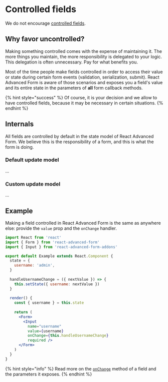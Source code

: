 # Controlled fields

We do not encourage [controlled fields](https://reactjs.org/docs/forms.html#controlled-components).

## Why favor uncontrolled?

Making something controlled comes with the expense of maintaining it. The more things you maintain, the more responsibility is delegated to your logic. This delegation is often unnecessary. Pay for what benefits you.

Most of the time people make fields controlled in order to access their value or state during certain form events \(validation, serialization, submit\). React Advanced Form is aware of those scenarios and exposes you a field's value and its entire state in the parameters of **all** form callback methods.

{% hint style="success" %}
Of course, it is your decision and we allow to have controlled fields, because it may be necessary in certain situations.
{% endhint %}

## Internals

All fields are controlled by default in the state model of React Advanced Form. We believe this is the responsibility of a form, and this is what the form is doing.

### Default update model

...

### Custom update model

...

## Example

Making a field controlled in React Advanced Form is the same as anywhere else: provide the `value` prop and the `onChange` handler.

```jsx
import React from 'react'
import { Form } from 'react-advanced-form'
import { Input } from 'react-advanced-form-addons'

export default Example extends React.Component {
  state = {
    username: 'admin',
  }
  
  handleUsernameChange = ({ nextValue }) => {
    this.setState({ username: nextValue })
  }
  
  render() {
    const { username } = this.state
    
    return (
      <Form>
        <Input
          name="username"
          value={username}
          onChange={this.handleUsernameChange}
          required />
      </Form>
    )
  }
}
```

{% hint style="info" %}
Read more on the [`onChange`](../components/field/callbacks/on-change.md) method of a field and the parameters it exposes.
{% endhint %}

